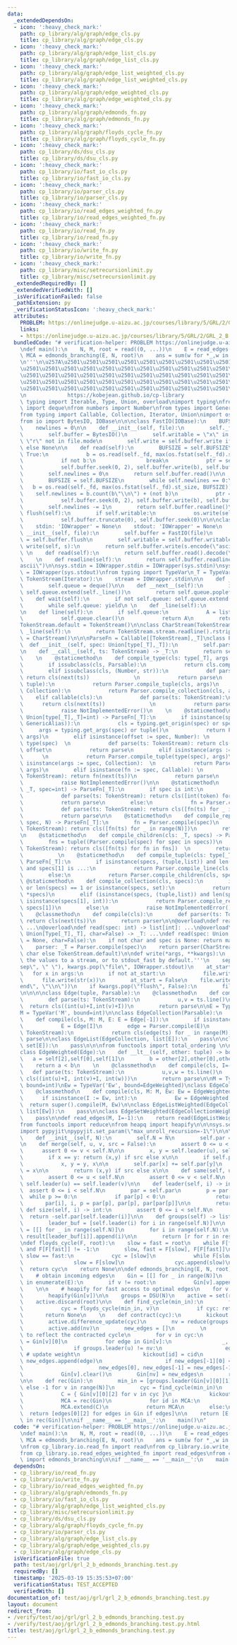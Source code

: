 ```yaml
---
data:
  _extendedDependsOn:
  - icon: ':heavy_check_mark:'
    path: cp_library/alg/graph/edge_cls.py
    title: cp_library/alg/graph/edge_cls.py
  - icon: ':heavy_check_mark:'
    path: cp_library/alg/graph/edge_list_cls.py
    title: cp_library/alg/graph/edge_list_cls.py
  - icon: ':heavy_check_mark:'
    path: cp_library/alg/graph/edge_list_weighted_cls.py
    title: cp_library/alg/graph/edge_list_weighted_cls.py
  - icon: ':heavy_check_mark:'
    path: cp_library/alg/graph/edge_weighted_cls.py
    title: cp_library/alg/graph/edge_weighted_cls.py
  - icon: ':heavy_check_mark:'
    path: cp_library/alg/graph/edmonds_fn.py
    title: cp_library/alg/graph/edmonds_fn.py
  - icon: ':heavy_check_mark:'
    path: cp_library/alg/graph/floyds_cycle_fn.py
    title: cp_library/alg/graph/floyds_cycle_fn.py
  - icon: ':heavy_check_mark:'
    path: cp_library/ds/dsu_cls.py
    title: cp_library/ds/dsu_cls.py
  - icon: ':heavy_check_mark:'
    path: cp_library/io/fast_io_cls.py
    title: cp_library/io/fast_io_cls.py
  - icon: ':heavy_check_mark:'
    path: cp_library/io/parser_cls.py
    title: cp_library/io/parser_cls.py
  - icon: ':heavy_check_mark:'
    path: cp_library/io/read_edges_weighted_fn.py
    title: cp_library/io/read_edges_weighted_fn.py
  - icon: ':heavy_check_mark:'
    path: cp_library/io/read_fn.py
    title: cp_library/io/read_fn.py
  - icon: ':heavy_check_mark:'
    path: cp_library/io/write_fn.py
    title: cp_library/io/write_fn.py
  - icon: ':heavy_check_mark:'
    path: cp_library/misc/setrecursionlimit.py
    title: cp_library/misc/setrecursionlimit.py
  _extendedRequiredBy: []
  _extendedVerifiedWith: []
  _isVerificationFailed: false
  _pathExtension: py
  _verificationStatusIcon: ':heavy_check_mark:'
  attributes:
    PROBLEM: https://onlinejudge.u-aizu.ac.jp/courses/library/5/GRL/2/GRL_2_B
    links:
    - https://onlinejudge.u-aizu.ac.jp/courses/library/5/GRL/2/GRL_2_B
  bundledCode: "# verification-helper: PROBLEM https://onlinejudge.u-aizu.ac.jp/courses/library/5/GRL/2/GRL_2_B\n\
    \ndef main():\n    N, M, root = read((0, ...))\n    E = read_edges(M, 0)\n   \
    \ MCA = edmonds_branching(E, N, root)\n    ans = sum(w for *_,w in MCA)\n    write(ans)\n\
    \n'''\n\u257A\u2501\u2501\u2501\u2501\u2501\u2501\u2501\u2501\u2501\u2501\u2501\
    \u2501\u2501\u2501\u2501\u2501\u2501\u2501\u2501\u2501\u2501\u2501\u2501\u2501\
    \u2501\u2501\u2501\u2501\u2501\u2501\u2501\u2501\u2501\u2501\u2501\u2501\u2501\
    \u2501\u2501\u2501\u2501\u2501\u2501\u2501\u2501\u2501\u2501\u2501\u2501\u2501\
    \u2501\u2501\u2501\u2501\u2501\u2501\u2501\u2501\u2501\u2501\u2501\u2501\u2578\
    \n             https://kobejean.github.io/cp-library               \n'''\n\nfrom\
    \ typing import Iterable, Type, Union, overload\nimport typing\nfrom collections\
    \ import deque\nfrom numbers import Number\nfrom types import GenericAlias \n\
    from typing import Callable, Collection, Iterator, Union\nimport os\nimport sys\n\
    from io import BytesIO, IOBase\n\n\nclass FastIO(IOBase):\n    BUFSIZE = 8192\n\
    \    newlines = 0\n\n    def __init__(self, file):\n        self._fd = file.fileno()\n\
    \        self.buffer = BytesIO()\n        self.writable = \"x\" in file.mode or\
    \ \"r\" not in file.mode\n        self.write = self.buffer.write if self.writable\
    \ else None\n\n    def read(self):\n        BUFSIZE = self.BUFSIZE\n        while\
    \ True:\n            b = os.read(self._fd, max(os.fstat(self._fd).st_size, BUFSIZE))\n\
    \            if not b:\n                break\n            ptr = self.buffer.tell()\n\
    \            self.buffer.seek(0, 2), self.buffer.write(b), self.buffer.seek(ptr)\n\
    \        self.newlines = 0\n        return self.buffer.read()\n\n    def readline(self):\n\
    \        BUFSIZE = self.BUFSIZE\n        while self.newlines == 0:\n         \
    \   b = os.read(self._fd, max(os.fstat(self._fd).st_size, BUFSIZE))\n        \
    \    self.newlines = b.count(b\"\\n\") + (not b)\n            ptr = self.buffer.tell()\n\
    \            self.buffer.seek(0, 2), self.buffer.write(b), self.buffer.seek(ptr)\n\
    \        self.newlines -= 1\n        return self.buffer.readline()\n\n    def\
    \ flush(self):\n        if self.writable:\n            os.write(self._fd, self.buffer.getvalue())\n\
    \            self.buffer.truncate(0), self.buffer.seek(0)\n\n\nclass IOWrapper(IOBase):\n\
    \    stdin: 'IOWrapper' = None\n    stdout: 'IOWrapper' = None\n    \n    def\
    \ __init__(self, file):\n        self.buffer = FastIO(file)\n        self.flush\
    \ = self.buffer.flush\n        self.writable = self.buffer.writable\n\n    def\
    \ write(self, s):\n        return self.buffer.write(s.encode(\"ascii\"))\n   \
    \ \n    def read(self):\n        return self.buffer.read().decode(\"ascii\")\n\
    \    \n    def readline(self):\n        return self.buffer.readline().decode(\"\
    ascii\")\n\nsys.stdin = IOWrapper.stdin = IOWrapper(sys.stdin)\nsys.stdout = IOWrapper.stdout\
    \ = IOWrapper(sys.stdout)\nfrom typing import TypeVar\n_T = TypeVar('T')\n\nclass\
    \ TokenStream(Iterator):\n    stream = IOWrapper.stdin\n\n    def __init__(self):\n\
    \        self.queue = deque()\n\n    def __next__(self):\n        if not self.queue:\
    \ self.queue.extend(self._line())\n        return self.queue.popleft()\n    \n\
    \    def wait(self):\n        if not self.queue: self.queue.extend(self._line())\n\
    \        while self.queue: yield\n \n    def _line(self):\n        return TokenStream.stream.readline().split()\n\
    \n    def line(self):\n        if self.queue:\n            A = list(self.queue)\n\
    \            self.queue.clear()\n            return A\n        return self._line()\n\
    TokenStream.default = TokenStream()\n\nclass CharStream(TokenStream):\n    def\
    \ _line(self):\n        return TokenStream.stream.readline().rstrip()\nCharStream.default\
    \ = CharStream()\n\n\nParseFn = Callable[[TokenStream],_T]\nclass Parser:\n  \
    \  def __init__(self, spec: Union[type[_T],_T]):\n        self.parse = Parser.compile(spec)\n\
    \n    def __call__(self, ts: TokenStream) -> _T:\n        return self.parse(ts)\n\
    \    \n    @staticmethod\n    def compile_type(cls: type[_T], args = ()) -> _T:\n\
    \        if issubclass(cls, Parsable):\n            return cls.compile(*args)\n\
    \        elif issubclass(cls, (Number, str)):\n            def parse(ts: TokenStream):\
    \ return cls(next(ts))              \n            return parse\n        elif issubclass(cls,\
    \ tuple):\n            return Parser.compile_tuple(cls, args)\n        elif issubclass(cls,\
    \ Collection):\n            return Parser.compile_collection(cls, args)\n    \
    \    elif callable(cls):\n            def parse(ts: TokenStream):\n          \
    \      return cls(next(ts))              \n            return parse\n        else:\n\
    \            raise NotImplementedError()\n    \n    @staticmethod\n    def compile(spec:\
    \ Union[type[_T],_T]=int) -> ParseFn[_T]:\n        if isinstance(spec, (type,\
    \ GenericAlias)):\n            cls = typing.get_origin(spec) or spec\n       \
    \     args = typing.get_args(spec) or tuple()\n            return Parser.compile_type(cls,\
    \ args)\n        elif isinstance(offset := spec, Number): \n            cls =\
    \ type(spec)  \n            def parse(ts: TokenStream): return cls(next(ts)) +\
    \ offset\n            return parse\n        elif isinstance(args := spec, tuple):\
    \      \n            return Parser.compile_tuple(type(spec), args)\n        elif\
    \ isinstance(args := spec, Collection):  \n            return Parser.compile_collection(type(spec),\
    \ args)\n        elif isinstance(fn := spec, Callable): \n            def parse(ts:\
    \ TokenStream): return fn(next(ts))\n            return parse\n        else:\n\
    \            raise NotImplementedError()\n\n    @staticmethod\n    def compile_line(cls:\
    \ _T, spec=int) -> ParseFn[_T]:\n        if spec is int:\n            fn = Parser.compile(spec)\n\
    \            def parse(ts: TokenStream): return cls([int(token) for token in ts.line()])\n\
    \            return parse\n        else:\n            fn = Parser.compile(spec)\n\
    \            def parse(ts: TokenStream): return cls([fn(ts) for _ in ts.wait()])\n\
    \            return parse\n\n    @staticmethod\n    def compile_repeat(cls: _T,\
    \ spec, N) -> ParseFn[_T]:\n        fn = Parser.compile(spec)\n        def parse(ts:\
    \ TokenStream): return cls([fn(ts) for _ in range(N)])\n        return parse\n\
    \n    @staticmethod\n    def compile_children(cls: _T, specs) -> ParseFn[_T]:\n\
    \        fns = tuple((Parser.compile(spec) for spec in specs))\n        def parse(ts:\
    \ TokenStream): return cls([fn(ts) for fn in fns])  \n        return parse\n \
    \           \n    @staticmethod\n    def compile_tuple(cls: type[_T], specs) ->\
    \ ParseFn[_T]:\n        if isinstance(specs, (tuple,list)) and len(specs) == 2\
    \ and specs[1] is ...:\n            return Parser.compile_line(cls, specs[0])\n\
    \        else:\n            return Parser.compile_children(cls, specs)\n\n   \
    \ @staticmethod\n    def compile_collection(cls, specs):\n        if not specs\
    \ or len(specs) == 1 or isinstance(specs, set):\n            return Parser.compile_line(cls,\
    \ *specs)\n        elif (isinstance(specs, (tuple,list)) and len(specs) == 2 and\
    \ isinstance(specs[1], int)):\n            return Parser.compile_repeat(cls, specs[0],\
    \ specs[1])\n        else:\n            raise NotImplementedError()\n\nclass Parsable:\n\
    \    @classmethod\n    def compile(cls):\n        def parser(ts: TokenStream):\
    \ return cls(next(ts))\n        return parser\n\n@overload\ndef read() -> Iterable[int]:\
    \ ...\n@overload\ndef read(spec: int) -> list[int]: ...\n@overload\ndef read(spec:\
    \ Union[Type[_T],_T], char=False) -> _T: ...\ndef read(spec: Union[Type[_T],_T]\
    \ = None, char=False):\n    if not char and spec is None: return map(int, TokenStream.default.line())\n\
    \    parser: _T = Parser.compile(spec)\n    return parser(CharStream.default if\
    \ char else TokenStream.default)\n\ndef write(*args, **kwargs):\n    '''Prints\
    \ the values to a stream, or to stdout_fast by default.'''\n    sep, file = kwargs.pop(\"\
    sep\", \" \"), kwargs.pop(\"file\", IOWrapper.stdout)\n    at_start = True\n \
    \   for x in args:\n        if not at_start:\n            file.write(sep)\n  \
    \      file.write(str(x))\n        at_start = False\n    file.write(kwargs.pop(\"\
    end\", \"\\n\"))\n    if kwargs.pop(\"flush\", False):\n        file.flush()\n\
    \n\n\n\nclass Edge(tuple, Parsable):\n    @classmethod\n    def compile(cls, I=-1):\n\
    \        def parse(ts: TokenStream):\n            u,v = ts.line()\n          \
    \  return cls((int(u)+I,int(v)+I))\n        return parse\n\nE = TypeVar('E', bound=Edge)\n\
    M = TypeVar('M', bound=int)\n\nclass EdgeCollection(Parsable):\n    @classmethod\n\
    \    def compile(cls, M: M, E: E = Edge[-1]):\n        if isinstance(I := E, int):\n\
    \            E = Edge[I]\n        edge = Parser.compile(E)\n        def parse(ts:\
    \ TokenStream):\n            return cls(edge(ts) for _ in range(M))\n        return\
    \ parse\n\nclass EdgeList(EdgeCollection, list[E]):\n    pass\n\nclass EdgeSet(EdgeCollection,\
    \ set[E]):\n    pass\n\n\nfrom functools import total_ordering \n\n@total_ordering\n\
    class EdgeWeighted(Edge):\n    def __lt__(self, other: tuple) -> bool:\n     \
    \   a = self[2],self[0],self[1]\n        b = other[2],other[0],other[1]\n    \
    \    return a < b\n    \n    @classmethod\n    def compile(cls, I=-1):\n     \
    \   def parse(ts: TokenStream):\n            u,v,w = ts.line()\n            return\
    \ cls((int(u)+I, int(v)+I, int(w)))\n        return parse\n\nM = TypeVar('M',\
    \ bound=int)\nEw = TypeVar('Ew', bound=EdgeWeighted)\nclass EdgeCollectionWeighted(EdgeCollection):\n\
    \    @classmethod\n    def compile(cls, M: M, Ew: Ew = EdgeWeighted[-1]):\n  \
    \      if isinstance(I := Ew, int):\n            Ew = EdgeWeighted[I]\n      \
    \  return super().compile(M, Ew)\n\nclass EdgeListWeighted(EdgeCollectionWeighted,\
    \ list[Ew]):\n    pass\n\nclass EdgeSetWeighted(EdgeCollectionWeighted, set[Ew]):\n\
    \    pass\n\ndef read_edges(M, I=-1):\n    return read(EdgeListWeighted[M,I])\n\
    from functools import reduce\nfrom heapq import heapify\n\n\nsys.setrecursionlimit(10**6)\n\
    import pypyjit\npypyjit.set_param(\"max_unroll_recursion=-1\")\n\n\nclass DSU:\n\
    \    def __init__(self, N):\n        self.N = N\n        self.par = [-1] * N\n\
    \n    def merge(self, u, v, src = False):\n        assert 0 <= u < self.N\n  \
    \      assert 0 <= v < self.N\n\n        x, y = self.leader(u), self.leader(v)\n\
    \        if x == y: return (x,y) if src else x\n\n        if self.par[x] > self.par[y]:\n\
    \            x, y = y, x\n\n        self.par[x] += self.par[y]\n        self.par[y]\
    \ = x\n\n        return (x,y) if src else x\n\n    def same(self, u: int, v: int):\n\
    \        assert 0 <= u < self.N\n        assert 0 <= v < self.N\n        return\
    \ self.leader(u) == self.leader(v)\n\n    def leader(self, i) -> int:\n      \
    \  assert 0 <= i < self.N\n        par = self.par\n        p = par[i]\n      \
    \  while p >= 0:\n            if par[p] < 0:\n                return p\n     \
    \       par[i], i, p = par[p], par[p], par[par[p]]\n\n        return i\n\n   \
    \ def size(self, i) -> int:\n        assert 0 <= i < self.N\n        \n      \
    \  return -self.par[self.leader(i)]\n\n    def groups(self) -> list[list[int]]:\n\
    \        leader_buf = [self.leader(i) for i in range(self.N)]\n\n        result\
    \ = [[] for _ in range(self.N)]\n        for i in range(self.N):\n           \
    \ result[leader_buf[i]].append(i)\n\n        return [r for r in result if r]\n\
    \ndef floyds_cycle(F, root):\n    slow = fast = root\n    while F[fast] != -1\
    \ and F[F[fast]] != -1:\n        slow, fast = F[slow], F[F[fast]]\n        if\
    \ slow == fast:\n            cyc = [slow]\n            while F[slow] != cyc[0]:\n\
    \                slow = F[slow]\n                cyc.append(slow)\n          \
    \  return cyc\n    return None\n\ndef edmonds_branching(E, N, root) -> list[tuple[int,int,any]]:\n\
    \    # obtain incoming edges\n    Gin = [[] for _ in range(N)]\n    for id,(u,v,w)\
    \ in enumerate(E):\n        if v != root:\n            Gin[v].append([w,u,id])\n\
    \    \n\n    # heapify for fast access to optimal edges\n    for v in range(N):\n\
    \        heapify(Gin[v])\n\n    groups = DSU(N)\n    active = set(range(N))\n\
    \    active.discard(root)\n\n    def find_cycle(min_in):\n        for v in active:\n\
    \            cyc = floyds_cycle(min_in, v)\n            if cyc: return cyc\n \
    \       return None\n    \n    def contract(cyc):\n        kickout = [-1]*len(E)\n\
    \        active.difference_update(cyc)\n        nv = reduce(groups.merge, cyc)\n\
    \        active.add(nv)\n        new_edges = []\n        \n        # Update Gin\
    \ to reflect the contracted cycle\n        for v in cyc:\n            cw, _, cid\
    \ = Gin[v][0]\n            for edge in Gin[v]:\n                _, u, id = edge\n\
    \                if groups.leader(u) != nv:\n                    edge[0] -= cw\
    \ # update weight\n                    kickout[id] = cid\n                   \
    \ new_edges.append(edge)\n                    if new_edges[-1][0] < new_edges[0][0]:\n\
    \                        new_edges[0], new_edges[-1] = new_edges[-1], new_edges[0]\n\
    \            Gin[v].clear()\n        Gin[nv] = new_edges\n        return kickout\n\
    \n\n    def rec(Gin):\n        min_in = [groups.leader(Gin[v][0][1]) if Gin[v]\
    \ else -1 for v in range(N)]\n        cyc = find_cycle(min_in)\n        if cyc:\n\
    \            C = { Gin[v][0][2] for v in cyc }\n            kickout = contract(cyc)\n\
    \            MCA = rec(Gin)\n            for id in MCA:\n                C.discard(kickout[id])\n\
    \            MCA.extend(C)\n            return MCA\n        else:\n          \
    \  return [edges[0][2] for edges in Gin if edges]\n\n    return [E[id] for id\
    \ in rec(Gin)]\n\nif __name__ == '__main__':\n    main()\n"
  code: "# verification-helper: PROBLEM https://onlinejudge.u-aizu.ac.jp/courses/library/5/GRL/2/GRL_2_B\n\
    \ndef main():\n    N, M, root = read((0, ...))\n    E = read_edges(M, 0)\n   \
    \ MCA = edmonds_branching(E, N, root)\n    ans = sum(w for *_,w in MCA)\n    write(ans)\n\
    \nfrom cp_library.io.read_fn import read\nfrom cp_library.io.write_fn import write\n\
    from cp_library.io.read_edges_weighted_fn import read_edges\nfrom cp_library.alg.graph.edmonds_fn\
    \ import edmonds_branching\n\nif __name__ == '__main__':\n    main()"
  dependsOn:
  - cp_library/io/read_fn.py
  - cp_library/io/write_fn.py
  - cp_library/io/read_edges_weighted_fn.py
  - cp_library/alg/graph/edmonds_fn.py
  - cp_library/io/fast_io_cls.py
  - cp_library/alg/graph/edge_list_weighted_cls.py
  - cp_library/misc/setrecursionlimit.py
  - cp_library/ds/dsu_cls.py
  - cp_library/alg/graph/floyds_cycle_fn.py
  - cp_library/io/parser_cls.py
  - cp_library/alg/graph/edge_list_cls.py
  - cp_library/alg/graph/edge_weighted_cls.py
  - cp_library/alg/graph/edge_cls.py
  isVerificationFile: true
  path: test/aoj/grl/grl_2_b_edmonds_branching.test.py
  requiredBy: []
  timestamp: '2025-03-19 15:35:53+07:00'
  verificationStatus: TEST_ACCEPTED
  verifiedWith: []
documentation_of: test/aoj/grl/grl_2_b_edmonds_branching.test.py
layout: document
redirect_from:
- /verify/test/aoj/grl/grl_2_b_edmonds_branching.test.py
- /verify/test/aoj/grl/grl_2_b_edmonds_branching.test.py.html
title: test/aoj/grl/grl_2_b_edmonds_branching.test.py
---
```

